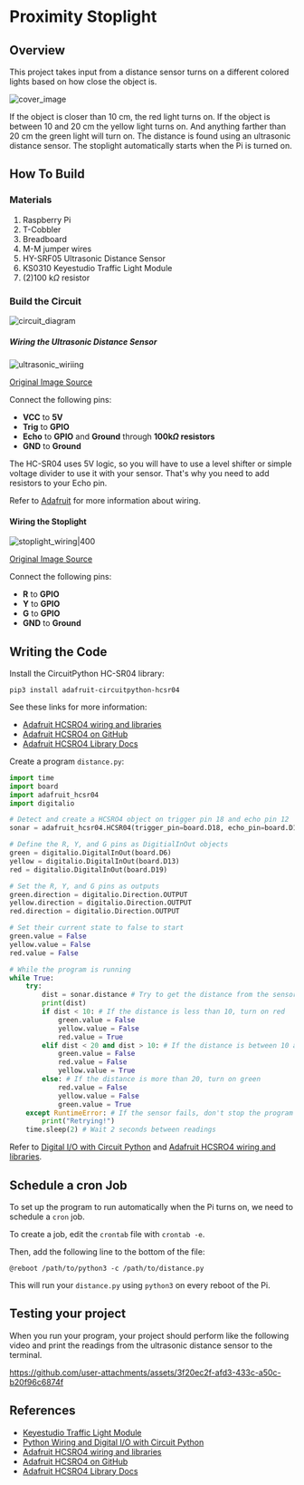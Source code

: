 # Proximity Stoplight

## Overview

This project takes input from a distance sensor turns on a different colored lights based on how close the object is.

![cover_image](https://github.com/user-attachments/assets/e7dbec0f-edd4-40b0-9e0b-83736fab1000)

If the object is closer than 10 cm, the red light turns on. If the object is between 10 and 20 cm the yellow light turns on. And anything farther than 20 cm the green light will turn on. The distance is found using an ultrasonic distance sensor. The stoplight automatically starts when the Pi is turned on. 

## How To Build

### Materials

1. Raspberry Pi
2. T-Cobbler
3. Breadboard
4. M-M jumper wires
5. HY-SRF05 Ultrasonic Distance Sensor
6. KS0310 Keyestudio Traffic Light Module
7. (2)100 k$\Omega$ resistor 
### Build the Circuit

![circuit_diagram](https://github.com/user-attachments/assets/aa68bb97-de90-4432-9c80-23859a781d29)

##### Wiring the Ultrasonic Distance Sensor

![ultrasonic_wiriing](https://github.com/user-attachments/assets/49899f6c-eca9-47e8-8909-8a74f9290103)

[Original Image Source](https://jawhersebai.com/tutorials/how-to-use-the-hy-srf05-ultrasonic-distance-sensor/)

Connect the following pins:
- **VCC** to **5V**
- **Trig** to **GPIO**
- **Echo** to **GPIO** and **Ground** through **100k$\Omega$ resistors**
- **GND** to **Ground**

The HC-SR04 uses 5V logic, so you will have to use a level shifter or simple voltage divider to use it with your sensor. That's why you need to add resistors to your Echo pin. 

Refer to [Adafruit](https://learn.adafruit.com/ultrasonic-sonar-distance-sensors/python-circuitpython) for more information about wiring.

#### Wiring the Stoplight

![stoplight_wiring|400](https://github.com/user-attachments/assets/8d068f78-eaa5-4d9f-98a8-35fee5626145)

[Original Image Source](https://wiki.keyestudio.com/KS0310_Keyestudio_Traffic_Light_Module_(Black_and_Eco-friendly))

Connect the following pins:
- **R** to **GPIO**
- **Y** to **GPIO**
- **G** to **GPIO**
- **GND** to **Ground**

## Writing the Code

Install the CircuitPython HC-SR04 library:

```
pip3 install adafruit-circuitpython-hcsr04
```

See these links for more information: 
- [Adafruit HCSRO4 wiring and libraries](https://learn.adafruit.com/ultrasonic-sonar-distance-sensors/python-circuitpython) 
- [Adafruit HCSRO4 on GitHub](https://github.com/adafruit/Adafruit_CircuitPython_HCSR04) 
- [Adafruit HCSRO4 Library Docs](https://docs.circuitpython.org/projects/hcsr04/en/stable/api.html)

Create a program `distance.py`: 

```python
import time
import board
import adafruit_hcsr04
import digitalio

# Detect and create a HCSRO4 object on trigger pin 18 and echo pin 12 
sonar = adafruit_hcsr04.HCSR04(trigger_pin=board.D18, echo_pin=board.D12)

# Define the R, Y, and G pins as DigitialInOut objects
green = digitalio.DigitalInOut(board.D6)
yellow = digitalio.DigitalInOut(board.D13)
red = digitalio.DigitalInOut(board.D19)

# Set the R, Y, and G pins as outputs 
green.direction = digitalio.Direction.OUTPUT
yellow.direction = digitalio.Direction.OUTPUT
red.direction = digitalio.Direction.OUTPUT

# Set their current state to false to start
green.value = False
yellow.value = False
red.value = False

# While the program is running
while True:
	try:
		dist = sonar.distance # Try to get the distance from the sensor
		print(dist)
		if dist < 10: # If the distance is less than 10, turn on red
			green.value = False
			yellow.value = False
			red.value = True
		elif dist < 20 and dist > 10: # If the distance is between 10 and 20, turn on yellow 
			green.value = False
			red.value = False
			yellow.value = True
		else: # If the distance is more than 20, turn on green
			red.value = False
			yellow.value = False
			green.value = True
	except RuntimeError: # If the sensor fails, don't stop the program
		print("Retrying!")
	time.sleep(2) # Wait 2 seconds between readings
```

Refer to [Digital I/O with Circuit Python](https://learn.adafruit.com/adafruit-io-basics-digital-output?view=all#python-wiring) and [Adafruit HCSRO4 wiring and libraries](https://learn.adafruit.com/ultrasonic-sonar-distance-sensors/python-circuitpython).  

## Schedule a cron Job

To set up the program to run automatically when the Pi turns on, we need to schedule a `cron` job.

To create a job, edit the `crontab`  file with `crontab -e`.

Then, add the following line to the bottom of the file:

```
@reboot /path/to/python3 -c /path/to/distance.py
```

This will run your `distance.py` using `python3` on every reboot of the Pi.

## Testing your project

When you run your program, your project should perform like the following video and print the readings from the ultrasonic distance sensor to the terminal.



https://github.com/user-attachments/assets/3f20ec2f-afd3-433c-a50c-b20f96c6874f




## References

- [Keyestudio Traffic Light Module](https://wiki.keyestudio.com/KS0310_Keyestudio_Traffic_Light_Module_(Black_and_Eco-friendly))
- [Python Wiring and Digital I/O with Circuit Python](https://learn.adafruit.com/adafruit-io-basics-digital-output?view=all#python-wiring)
- [Adafruit HCSRO4 wiring and libraries](https://learn.adafruit.com/ultrasonic-sonar-distance-sensors/python-circuitpython) 
- [Adafruit HCSRO4 on GitHub](https://github.com/adafruit/Adafruit_CircuitPython_HCSR04) 
- [Adafruit HCSRO4 Library Docs](https://docs.circuitpython.org/projects/hcsr04/en/stable/api.html)
